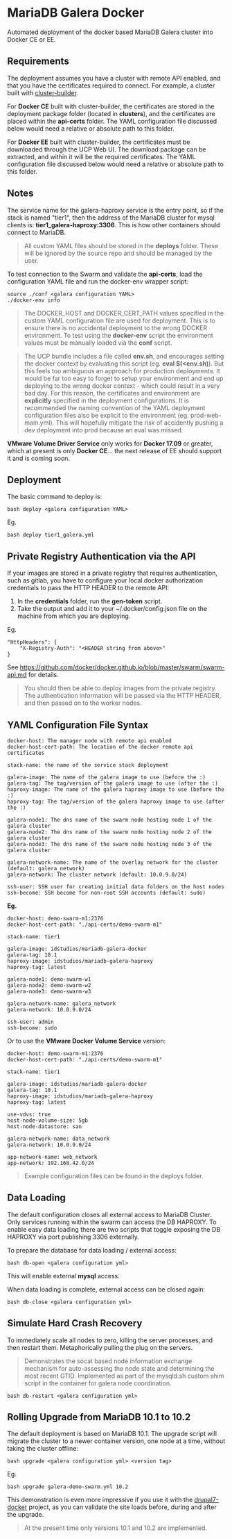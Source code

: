 MariaDB Galera Docker
=====================
Automated deployment of the docker based MariaDB Galera cluster into Docker CE or EE.

## Requirements

The deployment assumes you have a cluster with remote API enabled, and that you have the certificates required to connect.  For example, a cluster built with [cluster-builder](https://github.com/ids/cluster-builder).

For __Docker CE__ built with cluster-builder, the certificates are stored in the deployment package folder (located in __clusters__), and the certificates are placed within the __api-certs__ folder.  The YAML configuration file discussed below would need a relative or absolute path to this folder.

For __Docker EE__ built with cluster-builder, the certificates must be downloaded through the UCP Web UI. The download package can be extracted, and within it will be the required certificates. The YAML configuration file discussed below would need a relative or absolute path to this folder.


## Notes

The service name for the galera-haproxy service is the entry point, so if the stack is named "tier1", then the address of the MariaDB cluster for mysql clients is: __tier1_galera-haproxy:3306__.  This is how other containers should connect to MariaDB.

> All custom YAML files should be stored in the __deploys__ folder.  These will be ignored by the source repo and should be managed by the user.

To test connection to the Swarm and validate the __api-certs__, load the configuration YAML file and run the docker-env wrapper script:

    source ./conf <galera configuration YAML>
    ./docker-env info

> The DOCKER_HOST and DOCKER_CERT_PATH values specified in the custom YAML configuration file are  used for deployment.  This is to ensure there is no accidental deployment to the wrong DOCKER environment.  To test using the __docker-env__ script the environment values must be manually loaded via the __conf__ script.

> The UCP bundle includes a file called __env.sh__, and encourages setting the docker context by evaluating this script (eg. __eval $(<env.sh)__).  But this feels too ambiguous an approach for production deployments.  It would be far too easy to forget to setup your environment and end up deploying to the wrong docker context - which could result in a very bad day.  For this reason, the certificates and environment are __explicitly__ specified in the deployment configurations.  It is recommended the naming convention of the YAML deployment configuration files also be explicit to the environment (eg. prod-web-main.yml).  This will hopefully mitigate the risk of accidently pushing a dev deployment into prod because an eval was missed.

__VMware Volume Driver Service__ only works for **Docker 17.09** or greater, which at present is only **Docker CE**... the next release of EE should support it and is coming soon.


## Deployment

The basic command to deploy is:

    bash deploy <galera configuration YAML>

Eg.

    bash deploy tier1_galera.yml

## Private Registry Authentication via the API
If your images are stored in a private registry that requires authentication, such as gitlab, you have to configure your local docker authorization credentials to pass the HTTP HEADER to the remote API:

1. In the __credentials__ folder, run the __gen-token__ script.
2. Take the output and add it to your ~/.docker/config.json file on the machine from which you are deploying.

Eg.

    "HttpHeaders": {
        "X-Registry-Auth": "<HEADER string from above>"
    }

See https://github.com/docker/docker.github.io/blob/master/swarm/swarm-api.md for details.

> You should then be able to deploy images from the private registry.  The authentication information will be passed via the HTTP HEADER, and then passed on to the worker nodes.

## YAML Configuration File Syntax
    
    docker-host: The manager node with remote api enabled
    docker-host-cert-path: The location of the docker remote api certificates

    stack-name: the name of the service stack deployment

    galera-image: The name of the galera image to use (before the :)
    galera-tag: The tag/version of the galera image to use (after the :)
    haproxy-image: The name of the galera haproxy image to use (before the :)
    haproxy-tag: The tag/version of the galera haproxy image to use (after the :)

    galera-node1: The dns name of the swarm node hosting node 1 of the galera cluster
    galera-node2: The dns name of the swarm node hosting node 2 of the galera cluster
    galera-node3: The dns name of the swarm node hosting node 3 of the galera cluster

    galera-network-name: The name of the overlay network for the cluster (default: galera_network)
    galera-network: The cluster network (default: 10.0.9.0/24)

    ssh-user: SSH user for creating initial data folders on the host nodes
    ssh-become: SSH become for non-root SSH accounts (default: sudo)

__Eg.__

    docker-host: demo-swarm-m1:2376
    docker-host-cert-path: "./api-certs/demo-swarm-m1"

    stack-name: tier1

    galera-image: idstudios/mariadb-galera-docker
    galera-tag: 10.1
    haproxy-image: idstudios/mariadb-galera-haproxy
    haproxy-tag: latest

    galera-node1: demo-swarm-w1
    galera-node2: demo-swarm-w2
    galera-node3: demo-swarm-w3

    galera-network-name: galera_network
    galera-network: 10.0.9.0/24

    ssh-user: admin
    ssh-become: sudo

Or to use the __VMware Docker Volume Service__ version:

    docker-host: demo-swarm-m1:2376
    docker-host-cert-path: "./api-certs/demo-swarm-m1"

    stack-name: tier1

    galera-image: idstudios/mariadb-galera-docker
    galera-tag: 10.1
    haproxy-image: idstudios/mariadb-galera-haproxy
    haproxy-tag: latest

    use-vdvs: true
    host-node-volume-size: 5gb
    host-node-datastore: san

    galera-network-name: data_network
    galera-network: 10.0.9.0/24

    app-network-name: web_network
    app-network: 192.168.42.0/24

> Example configuration files can be found in the deploys folder.

## Data Loading

The default configuration closes all external access to MariaDB Cluster.  Only services running within the swarm can access the DB HAPROXY.  To enable easy data loading there are two scripts that toggle exposing the DB HAPROXY via port publishing 3306 externally.

To prepare the database for data loading / external access:

    bash db-open <galera configuration yml>

This will enable external __mysql__ access.

When data loading is complete, external access can be closed again:

    bash db-close <galera configuration yml>


## Simulate Hard Crash Recovery

To immediately scale all nodes to zero, killing the server processes, and then restart them.  Metaphorically pulling the plug on the servers.

> Demonstrates the socat based node information exchange mechanism for auto-assessing the node state and determining the most recent GTID.  Implemented as part of the mysqld.sh custom shim script in the container for galera node coordination.

    bash db-restart <galera configuration yml>


## Rolling Upgrade from MariaDB 10.1 to 10.2

The default deployment is based on MariaDB 10.1.  The upgrade script will migrate the cluster to a newer container version, one node at a time, without taking the cluster offline:

    bash upgrade <galera configuration yml> <version tag>

Eg.

    bash upgrade galera-demo-swarm.yml 10.2

This demonstration is even more impressive if you use it with the [drupal7-docker](https://github.com/ids/drupal7-docker) project, as you can validate the site loads before, during and after the upgrade.

> At the present time only versions 10.1 and 10.2 are implemented.